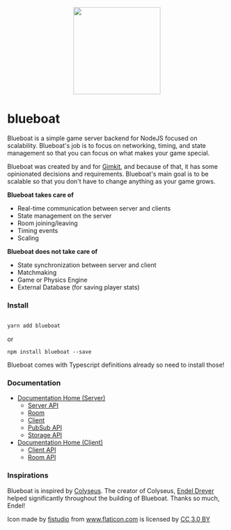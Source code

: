 <div align='center'>
  <img width="200px" src='https://image.flaticon.com/icons/svg/947/947077.svg'>
</div>

# blueboat

Blueboat is a simple game server backend for NodeJS focused on scalability. Blueboat's job is to focus on networking, timing, and state management so that you can focus on what makes your game special. 

Blueboat was created by and for [Gimkit](https://www.gimkit.com), and because of that, it has some opinionated decisions and requirements. Blueboat's main goal is to be scalable so that you don't have to change anything as your game grows.

**Blueboat takes care of**
* Real-time communication between server and clients
* State management on the server   
* Room joining/leaving
* Timing events
* Scaling

**Blueboat does not take care of**
* State synchronization between server and client
* Matchmaking
* Game or Physics Engine
* External Database (for saving player stats)

### Install
```bash

yarn add blueboat
```

or

```
npm install blueboat --save
```

Blueboat comes with Typescript definitions already so need to install those!


### Documentation
* [Documentation Home (Server)](https://github.com/gimkit/blueboat/wiki)
  * [Server API](https://github.com/gimkit/blueboat/wiki/Server-API)
  * [Room](https://github.com/gimkit/blueboat/wiki/Room)
  * [Client](https://github.com/gimkit/blueboat/wiki/Client)
  * [PubSub API](https://github.com/gimkit/blueboat/wiki/Pubsub-API)
  * [Storage API](https://github.com/gimkit/blueboat/wiki/Storage-API)
* [Documentation Home (Client)](https://github.com/gimkit/blueboat-client/wiki)
  * [Client API](https://github.com/gimkit/blueboat-client/wiki/Client-API)
  * [Room API](https://github.com/gimkit/blueboat-client/wiki/Room-API)



### Inspirations
Blueboat is inspired by [Colyseus](https://github.com/colyseus/colyseus/). The creator of Colyseus, [Endel Dreyer](https://github.com/endel) helped significantly throughout the building of Blueboat. Thanks so much, Endel!

<div>Icon made by <a href="https://www.flaticon.com/authors/fjstudio" title="fjstudio">fjstudio</a> from <a href="https://www.flaticon.com/" 			    title="Flaticon">www.flaticon.com</a> is licensed by <a href="http://creativecommons.org/licenses/by/3.0/" 			    title="Creative Commons BY 3.0" target="_blank">CC 3.0 BY</a></div>
